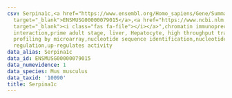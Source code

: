 ```yaml
---
csv: Serpina1c,<a href="https://www.ensembl.org/Homo_sapiens/Gene/Summary?db=core;g=ENSMUSG00000079015"
  target="_blank">ENSMUSG00000079015</a>,<a href="https://www.ncbi.nlm.nih.gov/pubmed/23834426"
  target="_blank"><i class="fas fa-file"></i></a>",chromatin immunoprecipitation assay,direct
  interaction,prime adult stage, liver, Hepatocyte, high throughput transcription
  profiling by microarray,nucleotide sequence identification,nucleotide sequence identification,transcriptional
  regulation,up-regulates activity
data_alias: Serpina1c
data_id: ENSMUSG00000079015
data_numevidence: 1
data_species: Mus musculus
data_taxid: '10090'
title: Serpina1c
---
```

